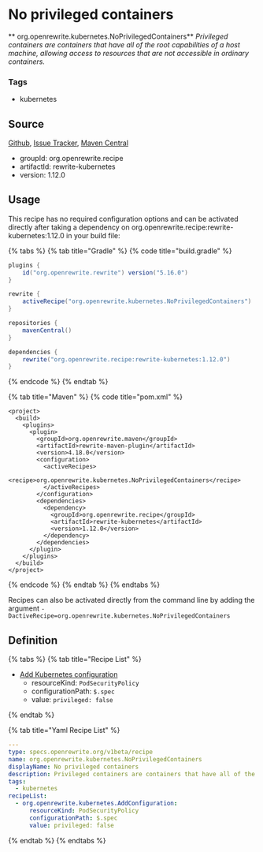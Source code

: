 # No privileged containers

** org.openrewrite.kubernetes.NoPrivilegedContainers**
_Privileged containers are containers that have all of the root capabilities of a host machine, allowing access to resources that are not accessible in ordinary containers._

### Tags

* kubernetes

## Source

[Github](https://github.com/openrewrite/rewrite-kubernetes), [Issue Tracker](https://github.com/openrewrite/rewrite-kubernetes/issues), [Maven Central](https://search.maven.org/artifact/org.openrewrite.recipe/rewrite-kubernetes/1.12.0/jar)

* groupId: org.openrewrite.recipe
* artifactId: rewrite-kubernetes
* version: 1.12.0


## Usage

This recipe has no required configuration options and can be activated directly after taking a dependency on org.openrewrite.recipe:rewrite-kubernetes:1.12.0 in your build file:

{% tabs %}
{% tab title="Gradle" %}
{% code title="build.gradle" %}
```groovy
plugins {
    id("org.openrewrite.rewrite") version("5.16.0")
}

rewrite {
    activeRecipe("org.openrewrite.kubernetes.NoPrivilegedContainers")
}

repositories {
    mavenCentral()
}

dependencies {
    rewrite("org.openrewrite.recipe:rewrite-kubernetes:1.12.0")
}
```
{% endcode %}
{% endtab %}

{% tab title="Maven" %}
{% code title="pom.xml" %}
```markup
<project>
  <build>
    <plugins>
      <plugin>
        <groupId>org.openrewrite.maven</groupId>
        <artifactId>rewrite-maven-plugin</artifactId>
        <version>4.18.0</version>
        <configuration>
          <activeRecipes>
            <recipe>org.openrewrite.kubernetes.NoPrivilegedContainers</recipe>
          </activeRecipes>
        </configuration>
        <dependencies>
          <dependency>
            <groupId>org.openrewrite.recipe</groupId>
            <artifactId>rewrite-kubernetes</artifactId>
            <version>1.12.0</version>
          </dependency>
        </dependencies>
      </plugin>
    </plugins>
  </build>
</project>
```
{% endcode %}
{% endtab %}
{% endtabs %}

Recipes can also be activated directly from the command line by adding the argument `-DactiveRecipe=org.openrewrite.kubernetes.NoPrivilegedContainers`

## Definition

{% tabs %}
{% tab title="Recipe List" %}
* [Add Kubernetes configuration](../kubernetes/addconfiguration.md)
  * resourceKind: `PodSecurityPolicy`
  * configurationPath: `$.spec`
  * value: `privileged: false`

{% endtab %}

{% tab title="Yaml Recipe List" %}
```yaml
---
type: specs.openrewrite.org/v1beta/recipe
name: org.openrewrite.kubernetes.NoPrivilegedContainers
displayName: No privileged containers
description: Privileged containers are containers that have all of the root capabilities of a host machine, allowing access to resources that are not accessible in ordinary containers.
tags:
  - kubernetes
recipeList:
  - org.openrewrite.kubernetes.AddConfiguration:
      resourceKind: PodSecurityPolicy
      configurationPath: $.spec
      value: privileged: false

```
{% endtab %}
{% endtabs %}
